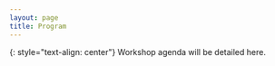 ```yaml
---
layout: page
title: Program
---
```

{: style="text-align: center"}
Workshop agenda will be detailed here.

<!--
<table style="font-size:80%">
  <tbody>
    <tr style="background-color:#FEF2CB">
      <td>9:00-9:10</td>
      <td><b>Welcome and Opening Remarks</b></td>
    </tr>
    <tr style="background-color:#D8D8D8">
      <td>9:10-10:00</td>
      <td><b>Keynote speaker: Claudio Di Ciccio - Title: <em>Automated Reasoning and Data Analytics for Declarative Process Mining</em></b></td>
    </tr>
    <tr style="background-color:#FEF2CB">
      <td></td>
      <td><em>Paper presentations - SESSION I</em> - Chair Lior Limonad</td>
    </tr>
    <tr>
      <td>10:00-10:30</td>
      <td>Mahmoud Shoush and Marlon Dumas. <em>Intervening With Confidence: Conformal Prescriptive Monitoring of Business Processes</em></td>
    </tr>
    <tr style="background-color:#D8D8D8">
      <td>10:30-10:45</td>
      <td><b>Coffee break</b></td>
    </tr>
    <tr>
      <td>10:45-11:15</td>
      <td>Simona Fioretto, Elio Masciari and Enea Vincenzo Napolitano. <em>Can the Study of Trajectories Help to Extract Information from Business Processes?</em></td>
    </tr>
    <tr style="background-color:#FEF2CB">
      <td></td>
      <td><em>Short paper presentations - SESSION II</em> - Chair Fabiana Fournier</td>
    </tr>
    <tr>
      <td>11:15-11:35</td>
      <td>Dirk Fahland, Fabiana Fournier, Lior Limonad, Inna Skarbovsky and Ava J.E. Swevels. <em>Why are my Pizzas late?</em></td>
    </tr>
    <tr>
      <td>11:35-11:55</td>
      <td>Nijat Mehdiyev, Maxim Majlatow and Peter Fettke. <em>Explainable Artificial Intelligence Meets Uncertainty Quantification for Predictive Process Monitoring</em></td>
    </tr>
    <tr>
      <td>11:55-12:15</td>
      <td>Jing Yang, Chun Ouyang and Arthur ter Hofstede. <em>Learning execution contexts from event logs</em></td>
    </tr>
    <tr>
      <td>12:15-12:35</td>
      <td>Ngai Lam Ho and Kwan Hui Lim. <em>Utilizing Language Models for Tour Itinerary Recommendation</em></td>
    </tr>
    <tr style="background-color:#FEF2CB">
      <td>12:35-12:45</td>
      <td><b>Closing remarks</b></td>
    </tr>
    <tr style="background-color:#D8D8D8">
      <td>12:45</td>
      <td><b>Lunch</b></td>
    </tr>
   </tbody>
</table>
-->
